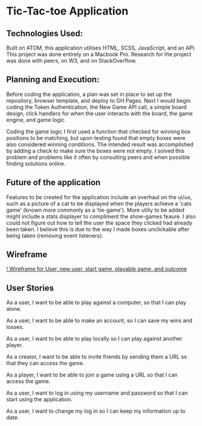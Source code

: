# Tic-Tac-toe Application

## Technologies Used:

Built on ATOM, this application utilises HTML, SCSS,
JavaScript, and an API. This project was done entirely
on a Macbook Pro. Research for the project was done with peers, on W3,
and on StackOverflow.

## Planning and Execution:

Before coding the application, a plan was set in place to
set up the repository, browser template, and deploy to GH
Pages. Next I would begin coding the Token Authentication, the New Game
API call, a simple board design, click handlers for when the user
interacts with the board, the game engine, and game logic.

Coding the game logic I first used a function that checked for winning
box positions to be matching, but upon testing found that empty boxes
were also considered winning conditions. The intended result was
accomplished by adding a check to make sure the boxes were not empty.
I solved this problem and problems like it often by consulting peers
and when possible finding solutions online.

## Future of the application

Features to be created for the application include an overhaul on the
ui/ux, such as a picture of a cat to be displayed when the players
achieve a 'cats game' (known more commonly as a 'tie-game'). More
utiliy to be added might include a stats displayer to compliment
the show-games feaure. I also could not figure out how to
tell the user the space they clicked had already been taken.
I believe this is due to the way I made boxes unclickable after being
taken (removing event listeners).

## Wireframe

[! Wireframe for User, new user, start game, playable game, and outcome](https://imgur.com/a/PfHEJ4n)

## User Stories

As a user, I want to be able to play against a computer, so that I can play alone.

As a user, I want to be able to make an account, so I can save my wins and losses.

As a user, I want to be able to play locally so I can play against another player.

As a creator, I want to be able to invite friends by sending them a URL so that they can access the game.

As a player, I want to be able to join a game using a URL so that I can access the game.

As a user, I want to log in using my username and password so that I can start using the application.

As a user, I want to change my log in so I can keep my information up to date.
